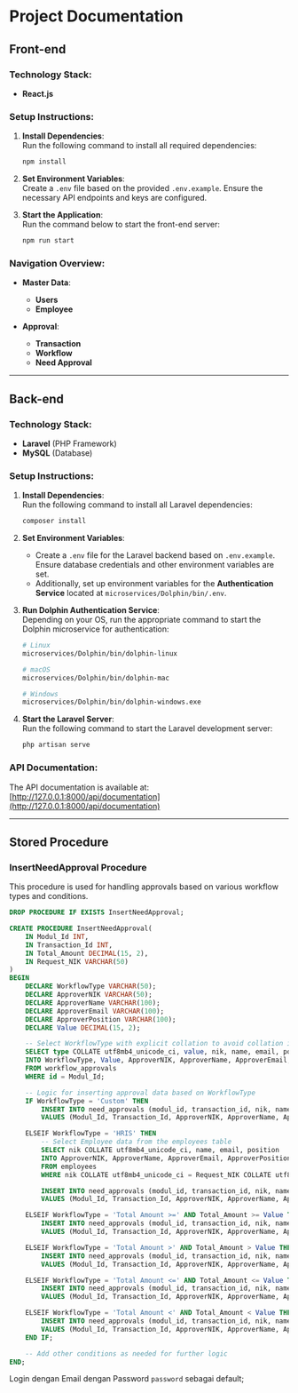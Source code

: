 
# Project Documentation

## Front-end

### Technology Stack:
- **React.js**

### Setup Instructions:

1. **Install Dependencies**:  
   Run the following command to install all required dependencies:
   ```bash
   npm install
   ```

2. **Set Environment Variables**:  
   Create a `.env` file based on the provided `.env.example`. Ensure the necessary API endpoints and keys are configured.

3. **Start the Application**:  
   Run the command below to start the front-end server:
   ```bash
   npm run start
   ```

### Navigation Overview:
- **Master Data**:
  - **Users**
  - **Employee**
  
- **Approval**:
  - **Transaction**
  - **Workflow**
  - **Need Approval**

---

## Back-end

### Technology Stack:
- **Laravel** (PHP Framework)
- **MySQL** (Database)

### Setup Instructions:

1. **Install Dependencies**:  
   Run the following command to install all Laravel dependencies:
   ```bash
   composer install
   ```

2. **Set Environment Variables**:  
   - Create a `.env` file for the Laravel backend based on `.env.example`. Ensure database credentials and other environment variables are set.
   - Additionally, set up environment variables for the **Authentication Service** located at `microservices/Dolphin/bin/.env`.

3. **Run Dolphin Authentication Service**:  
   Depending on your OS, run the appropriate command to start the Dolphin microservice for authentication:
   ```bash
   # Linux
   microservices/Dolphin/bin/dolphin-linux

   # macOS
   microservices/Dolphin/bin/dolphin-mac

   # Windows
   microservices/Dolphin/bin/dolphin-windows.exe
   ```

4. **Start the Laravel Server**:  
   Run the following command to start the Laravel development server:
   ```bash
   php artisan serve
   ```

### API Documentation:
The API documentation is available at:  
[http://127.0.0.1:8000/api/documentation](http://127.0.0.1:8000/api/documentation)

---

## Stored Procedure

### **InsertNeedApproval Procedure**

This procedure is used for handling approvals based on various workflow types and conditions.

```sql
DROP PROCEDURE IF EXISTS InsertNeedApproval;

CREATE PROCEDURE InsertNeedApproval(
    IN Modul_Id INT,
    IN Transaction_Id INT,
    IN Total_Amount DECIMAL(15, 2),
    IN Request_NIK VARCHAR(50)
)
BEGIN
    DECLARE WorkflowType VARCHAR(50);
    DECLARE ApproverNIK VARCHAR(50);
    DECLARE ApproverName VARCHAR(100);
    DECLARE ApproverEmail VARCHAR(100);
    DECLARE ApproverPosition VARCHAR(100);
    DECLARE Value DECIMAL(15, 2);

    -- Select WorkflowType with explicit collation to avoid collation issues
    SELECT type COLLATE utf8mb4_unicode_ci, value, nik, name, email, position 
    INTO WorkflowType, Value, ApproverNIK, ApproverName, ApproverEmail, ApproverPosition
    FROM workflow_approvals
    WHERE id = Modul_Id;

    -- Logic for inserting approval data based on WorkflowType
    IF WorkflowType = 'Custom' THEN
        INSERT INTO need_approvals (modul_id, transaction_id, nik, name, email, position, level)
        VALUES (Modul_Id, Transaction_Id, ApproverNIK, ApproverName, ApproverEmail, ApproverPosition, 1);

    ELSEIF WorkflowType = 'HRIS' THEN
        -- Select Employee data from the employees table
        SELECT nik COLLATE utf8mb4_unicode_ci, name, email, position 
        INTO ApproverNIK, ApproverName, ApproverEmail, ApproverPosition
        FROM employees
        WHERE nik COLLATE utf8mb4_unicode_ci = Request_NIK COLLATE utf8mb4_unicode_ci;

        INSERT INTO need_approvals (modul_id, transaction_id, nik, name, email, position, level)
        VALUES (Modul_Id, Transaction_Id, ApproverNIK, ApproverName, ApproverEmail, ApproverPosition, 1);

    ELSEIF WorkflowType = 'Total Amount >=' AND Total_Amount >= Value THEN
        INSERT INTO need_approvals (modul_id, transaction_id, nik, name, email, position, level)
        VALUES (Modul_Id, Transaction_Id, ApproverNIK, ApproverName, ApproverEmail, ApproverPosition, 1);

    ELSEIF WorkflowType = 'Total Amount >' AND Total_Amount > Value THEN
        INSERT INTO need_approvals (modul_id, transaction_id, nik, name, email, position, level)
        VALUES (Modul_Id, Transaction_Id, ApproverNIK, ApproverName, ApproverEmail, ApproverPosition, 1);

    ELSEIF WorkflowType = 'Total Amount <=' AND Total_Amount <= Value THEN
        INSERT INTO need_approvals (modul_id, transaction_id, nik, name, email, position, level)
        VALUES (Modul_Id, Transaction_Id, ApproverNIK, ApproverName, ApproverEmail, ApproverPosition, 1);

    ELSEIF WorkflowType = 'Total Amount <' AND Total_Amount < Value THEN
        INSERT INTO need_approvals (modul_id, transaction_id, nik, name, email, position, level)
        VALUES (Modul_Id, Transaction_Id, ApproverNIK, ApproverName, ApproverEmail, ApproverPosition, 1);
    END IF;

    -- Add other conditions as needed for further logic
END;
```
Login dengan Email dengan Password `password` sebagai default;
